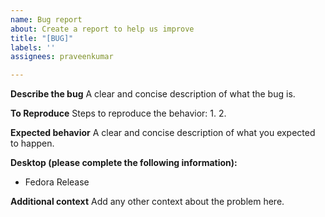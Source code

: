 ```yaml
---
name: Bug report
about: Create a report to help us improve
title: "[BUG]"
labels: ''
assignees: praveenkumar

---
```


**Describe the bug**
A clear and concise description of what the bug is.

**To Reproduce**
Steps to reproduce the behavior:
1.
2.

**Expected behavior**
A clear and concise description of what you expected to happen.

**Desktop (please complete the following information):**
 - Fedora Release 

**Additional context**
Add any other context about the problem here.
